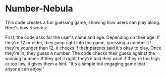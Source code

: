 # Number-Nebula
This code creates a fun guessing game, showing how users can play along. Here's how it works:

First, the code asks for the user's name and age.
Depending on their age:
If they're 12 or older, they jump right into the game, guessing a number.
If they're younger than 12, it checks if their parents said it's okay to play.
Once they're in, they guess a number.
The code checks their guess against the winning number:
If they get it right, they're told they won!
If they're too high or too low, it gives them a hint.
"It's a simple but engaging game that anyone can enjoy!"
